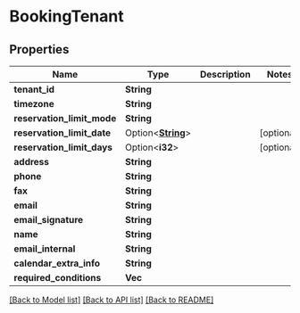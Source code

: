 # BookingTenant

## Properties

Name | Type | Description | Notes
------------ | ------------- | ------------- | -------------
**tenant_id** | **String** |  | 
**timezone** | **String** |  | 
**reservation_limit_mode** | **String** |  | 
**reservation_limit_date** | Option<[**String**](string.md)> |  | [optional]
**reservation_limit_days** | Option<**i32**> |  | [optional]
**address** | **String** |  | 
**phone** | **String** |  | 
**fax** | **String** |  | 
**email** | **String** |  | 
**email_signature** | **String** |  | 
**name** | **String** |  | 
**email_internal** | **String** |  | 
**calendar_extra_info** | **String** |  | 
**required_conditions** | **Vec<String>** |  | 

[[Back to Model list]](../README.md#documentation-for-models) [[Back to API list]](../README.md#documentation-for-api-endpoints) [[Back to README]](../README.md)


